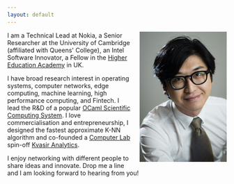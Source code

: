```yaml
---
layout: default
---
```


<img src="/images/liang.jpg" style="float:right;width:200px;margin-left:20px">

I am a Technical Lead at Nokia, a Senior Researcher at the University of Cambridge (affiliated with Queens' College), an Intel Software Innovator, a Fellow in the [Higher Education Academy](https://www.heacademy.ac.uk/) in UK.

I have broad research interest in operating systems, computer networks, edge computing, machine learning, high performance computing, and Fintech. I lead the R&D of a popular [OCaml Scientific Computing System](http://ocaml.xyz). I love commercialisation and entrepreneurship, I designed the fastest approximate K-NN algorithm and co-founded a [Computer Lab](http://www.cl.cam.ac.uk/) spin-off [Kvasir Analytics](https://kvasira.com/).

I enjoy networking with different people to share ideas and innovate. Drop me a line and I am looking forward to hearing from you!
